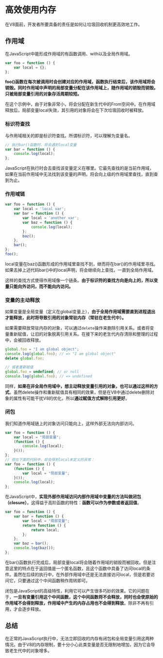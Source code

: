 # 高效使用内存

在V8面前，开发者所要具备的责任是如何让垃圾回收机制更高效地工作。

## 作用域

在JavaScript中能形成作用域的有函数调用、with以及全局作用域。

```javascript
var foo = function () { 
    var local = {}; 
};
```

**foo()函数在每次被调用时会创建对应的作用域，函数执行结束后，该作用域将会销毁。同时作用域中声明的局部变量分配在该作用域上，随作用域的销毁而销毁。只被局部变量引用的对象存活周期较短。**

在这个示例中，由于对象非常小，将会分配在新生代中的From空间中。在作用域释放后，局部变量local失效，其引用的对象将会在下次垃圾回收时被释放。

### 标识符查找

与作用域相关的即是标识符查找。所谓标识符，可以理解为变量名。

```javascript
// 执行bar()函数时，将会遇到local变量
var bar = function () { 
    console.log(local); 
};
```

JavaScript在执行时会去查找该变量定义在哪里。它最先查找的是当前作用域，如果在当前作用域中无法找到该变量的声明，将会向上级的作用域里查找，直到查到为止。

### 作用域链

```javascript
var foo = function () {
    var local = 'local var';
    var bar = function () {
        var local = 'another var';
        var baz = function () {
            console.log(local);
        };
        baz();
    };
    bar();
};
foo();
```

local变量在baz()函数形成的作用域里查找不到，继而将在bar()的作用域里寻找。如果去掉上述代码bar()中的local声明，将会继续向上查找，一直到全局作用域。

这样的查找方式使得作用域像一个链条。**由于标识符的查找方向是向上的，所以变量只能向外访问，而不能向内访问。**

### 变量的主动释放

如果变量是全局变量（定义在global变量上），**由于全局作用域需要直到进程退出才能释放，此时将导致引用的对象常驻内存（常驻在老生代中）。**

如果需要释放常驻内存的对象，可以通过`delete`操作来删除引用关系。或者将变量重新赋值，让旧的对象脱离引用关系。在接下来的老生代内存清除和整理的过程中，会被回收释放。

```javascript
global.foo = "I am global object"; 
console.log(global.foo); // => "I am global object" 
delete global.foo; 

// 或者重新赋值
global.foo = undefined; // or null 
console.log(global.foo); // => undefined
```

同样，**如果在非全局作用域中，想主动释放变量引用的对象，也可以通过这样的方式**。虽然delete操作和重新赋值具有相同的效果，但是在V8中通过delete删除对象的属性有可能干扰V8的优化，所以**通过赋值方式解除引用更好**。

### 闭包

我们知道作用域链上的对象访问只能向上，这样外部无法向内部访问。

```javascript
var foo = function () {
    var local = "局部变量";
    (function () {
        console.log(local);
    }());
};
// 但在下面的代码中，却会得到local未定义的异常：
var foo = function () {
    (function () {
        var local = "局部变量";
    }());
    console.log(local);
};
```

在JavaScript中，**实现外部作用域访问内部作用域中变量的方法叫做闭包（closure）**。这得益于高阶函数的特性：**函数可以作为参数或者返回值**。

```javascript
var foo = function () {
    var bar = function () {
        var local = "局部变量";
        return function () {
            return local;
        };
    };
    var baz = bar();
    console.log(baz());
};
```

在bar()函数执行完成后，局部变量local将会随着作用域的销毁而被回收。但是注意这里的特点在于返回值是一个匿名函数，且这个函数中具备了访问local的条件。虽然在后续的执行中，在外部作用域中还是无法直接访问local，但是若要访问它，只要通过这个中间函数稍作周转即可。

闭包是JavaScript的高级特性，利用它可以产生很多巧妙的效果。它的问题在于，**一旦有变量引用这个中间函数，这个中间函数将不会释放，同时也会使原始的作用域不会得到释放，作用域中产生的内存占用也不会得到释放**。除非不再有引用，才会逐步释放。

## 总结

在正常的JavaScript执行中，无法立即回收的内存有闭包和全局变量引用这两种情况。由于V8的内存限制，要十分小心此类变量是否无限制地增加，因为它会导致老生代中的对象增多。
